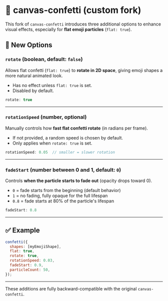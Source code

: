 # 🎉 canvas-confetti (custom fork)

This fork of `canvas-confetti` introduces three additional options to enhance visual effects, especially for **flat emoji particles** (`flat: true`).

## 🔧 New Options

### `rotate` (boolean, default: `false`)
Allows flat confetti (`flat: true`) to **rotate in 2D space**, giving emoji shapes a more natural animated look.

- Has no effect unless `flat: true` is set.
- Disabled by default.

```js
rotate: true
```

---

### `rotationSpeed` (number, optional)
Manually controls how **fast flat confetti rotate** (in radians per frame).

- If not provided, a random speed is chosen by default.
- Only applies when `rotate: true` is set.

```js
rotationSpeed: 0.05  // smaller = slower rotation
```

---

### `fadeStart` (number between 0 and 1, default: `0`)
Controls **when the particle starts to fade out** (opacity drops toward 0).

- `0` = fade starts from the beginning (default behavior)
- `1` = no fading, fully opaque for the full lifespan
- `0.8` = fade starts at 80% of the particle's lifespan

```js
fadeStart: 0.8
```

---

## ✅ Example

```js
confetti({
  shapes: [myEmojiShape],
  flat: true,
  rotate: true,
  rotationSpeed: 0.03,
  fadeStart: 0.9,
  particleCount: 50,
});
```

---

These additions are fully backward-compatible with the original `canvas-confetti`.
